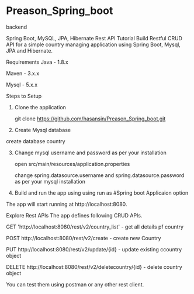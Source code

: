 # Preason_Spring_boot
backend


Spring Boot, MySQL, JPA, Hibernate Rest API Tutorial
Build Restful CRUD API for a simple country managing application using Spring Boot, Mysql, JPA and Hibernate.

Requirements
Java - 1.8.x

Maven - 3.x.x

Mysql - 5.x.x

Steps to Setup
1. Clone the application

   git clone https://github.com/hasansin/Preason_Spring_boot.git

2. Create Mysql database

  create database country

3. Change mysql username and password as per your installation

   open src/main/resources/application.properties

   change spring.datasource.username and spring.datasource.password as per your mysql installation

4. Build and run the app using using run as #Spring boot Applicaion option

The app will start running at http://localhost:8080.

Explore Rest APIs
The app defines following CRUD APIs.


GET 'http://localhost:8080/rest/v2/country_list' - get all details pf country

POST http://localhost:8080/rest/v2/create -  create new Country
 
PUT http://localhost:8080/rest/v2/update/{id} - update existing ccountry object

DELETE http://localhost:8080/rest/v2/deletecountry/{id} - delete country object


You can test them using postman or any other rest client.
